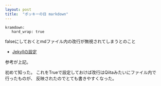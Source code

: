 ```yaml
---
layout: post
title:  "ポッキーの日 markdown"
---
```


```
kramdown:
   hard_wrap: true  
```

falseにしておくとmdファイル内の改行が無視されてしまうとのこと

- [Jekyllの設定](http://tayu.github.io/jekyll/config/2016/03/19/jekyll-config/)

参考が上記。

初めて知った。
これをTrueで設定しておけば改行はQiitaみたいにファイル内で行ったものが、
反映されたのでとても書きやすくなった。
